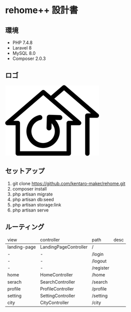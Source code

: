 # rehome++ 設計書

## 環境
* PHP 7.4.8
* Laravel 8
* MySQL 8.0
* Composer 2.0.3

## ロゴ
![rehome Logo](document-image/rehome_logo_w300.png)

## セットアップ
1. git clone https://github.com/kentaro-maker/rehome.git
2. composer install
3. php artisan migrate
4. php artisan db:seed
5. php artisan storage:link
6. php artisan serve

## ルーティング
<table>
    <thead>
        <tr>
            <td>view</td>
            <td>controller</td>
            <td>path</td>
            <td>desc</td>
        </tr>
    </thead>
    <tbody>
        <tr>
            <td>landing-page</td>
            <td>LandingPageController</td>
            <td>/</td>
            <td></td>
        </tr>
        <tr>
            <td>-</td>
            <td>-</td>
            <td>/login</td>
        </tr>
        <tr>
            <td>-</td>
            <td>-</td>
            <td>/logout</td>
        </tr>
        <tr>
            <td>-</td>
            <td>-</td>
            <td>/register</td>
        </tr>
        <tr>
            <td>home</td>
            <td>HomeController</td>
            <td>/home</td>
        </tr>
        <tr>
            <td>serach</td>
            <td>SearchController</td>
            <td>/search</td>
        </tr>
        <tr>
            <td>profile</td>
            <td>ProfileController</td>
            <td>/profile</td>
        </tr>
        <tr>
            <td>setting</td>
            <td>SettingController</td>
            <td>/setting</td>
        </tr>
        <tr>
            <td>city</td>
            <td>CityController</td>
            <td>/city</td>
        </tr>
    </tbody>
</table>